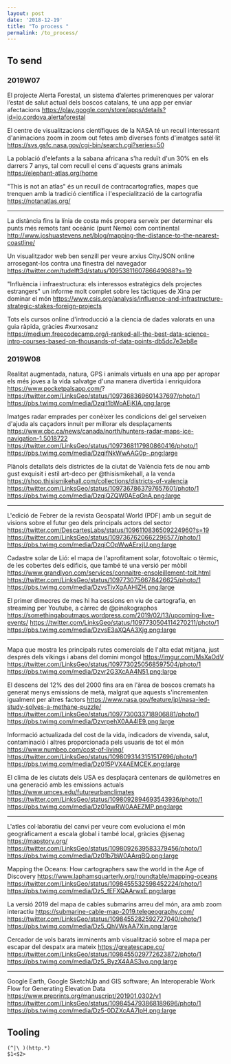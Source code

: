 ```yaml
---
layout: post
date: '2018-12-19'
title: "To process "
permalink: /to_process/
---
```



## To send

### 2019W07

El projecte Alerta Forestal, un sistema d’alertes primerenques per valorar l’estat de salut actual dels boscos catalans, té una app per enviar afectacions    <https://play.google.com/store/apps/details?id=io.cordova.alertaforestal>

El centre de visualitzacions científiques de la NASA té un recull interessant d'animacions zoom in zoom out fetes amb diverses fonts d'imatges satèl·lit    
<https://svs.gsfc.nasa.gov/cgi-bin/search.cgi?series=50>

La població d'elefants a la sabana africana s'ha reduït d'un 30% en els darrers 7 anys, tal com recull el cens d'aquests grans animals   
<https://elephant-atlas.org/home>

"This is not an atlas" és un recull de contracartografies, mapes que trenquen amb la tradició científica i l'especialització de la cartografia  
<https://notanatlas.org/>

---

La distància fins la línia de costa més propera serveix per determinar els punts més remots tant oceànic (punt Nemo) com continental
<http://www.joshuastevens.net/blog/mapping-the-distance-to-the-nearest-coastline/>

Un visualitzador web ben senzill per veure arxius CityJSON online arrosegant-los contra una finestra del navegador   
<https://twitter.com/tudelft3d/status/1095381160786649088?s=19>

"Influència i infraestructura: els interessos estratègics dels projectes estrangers" un informe molt complet sobre les tàctiques de Xina per dominar el món 
<https://www.csis.org/analysis/influence-and-infrastructure-strategic-stakes-foreign-projects>

Tots els cursos online d'introducció a la cìencia de dades valorats en una guia ràpida, gràcies #xurxosanz   
<https://medium.freecodecamp.org/i-ranked-all-the-best-data-science-intro-courses-based-on-thousands-of-data-points-db5dc7e3eb8e>


### 2019W08

Realitat augmentada, natura, GPS i animals virtuals en una app per apropar els més joves a la vida salvatge d'una manera divertida i enriquidora https://www.pocketpalsapp.com/? https://twitter.com/LinksGeo/status/1097368369601437697/photo/1 https://pbs.twimg.com/media/Dzqit1bWoAEjKIA.png:large

Imatges radar emprades per conèixer les condicions del gel serveixen d'ajuda als caçadors innuit per millorar els desplaçaments https://www.cbc.ca/news/canada/north/hunters-radar-maps-ice-navigation-1.5018722 https://twitter.com/LinksGeo/status/1097368117980860416/photo/1 https://pbs.twimg.com/media/DzqifNkWwAAG0p-.png:large

Plànols detallats dels districtes de la ciutat de València fets de nou amb gust exquisit i estil art-deco per @thisismikehall, a la venda https://shop.thisismikehall.com/collections/districts-of-valencia https://twitter.com/LinksGeo/status/1097367863797657601/photo/1 https://pbs.twimg.com/media/DzqiQZQW0AEqGnA.png:large

---

L'edició de Febrer de la revista Geospatal World (PDF) amb un seguit de visions sobre el futur geo dels principals actors del sector https://twitter.com/DescartesLabs/status/1096110836509224960?s=19 https://twitter.com/LinksGeo/status/1097367620662296577/photo/1 https://pbs.twimg.com/media/DzqiCOpWwAErxjU.png:large

Cadastre solar de Lió: el mapa de l'aprofitament solar, fotovoltaic o tèrmic, de les cobertes dels edificis, que també té una versió per mòbil https://www.grandlyon.com/services/connaitre-ensoleillement-toit.html https://twitter.com/LinksGeo/status/1097730756678426625/photo/1 https://pbs.twimg.com/media/DzvsTivXgAAHIZH.png:large

El primer dimecres de mes hi ha sessions en viu de cartografia, en streaming per Youtube, a càrrec de @pinakographos https://somethingaboutmaps.wordpress.com/2019/02/13/upcoming-live-events/ https://twitter.com/LinksGeo/status/1097730504114270211/photo/1 https://pbs.twimg.com/media/DzvsE3aXQAA3Xjg.png:large

---

Mapa que mostra les principals rutes comercials de l'alta edat mitjana, just després dels vikings i abans del domini mongol https://imgur.com/MsXaOdV https://twitter.com/LinksGeo/status/1097730250568597504/photo/1 https://pbs.twimg.com/media/Dzvr2G3XcAA4N51.png:large

El descens del 12% des del 2000 fins ara en l'àrea de boscos cremats ha generat menys emissions de metà, malgrat que aquests s'incrementen igualment per altres factors https://www.nasa.gov/feature/jpl/nasa-led-study-solves-a-methane-puzzle/ https://twitter.com/LinksGeo/status/1097730033718906881/photo/1 https://pbs.twimg.com/media/DzvrpehX0AA4lE9.png:large

Informació actualizada del cost de la vida, indicadors de vivenda, salut, contaminació i altres proporcionada pels usuaris de tot el món https://www.numbeo.com/cost-of-living/ https://twitter.com/LinksGeo/status/1098093143151517696/photo/1 https://pbs.twimg.com/media/Dz015PVX4AEMCEK.png:large

El clima de les ciutats dels USA es desplaçarà centenars de quilòmetres en una generació amb les emissions actuals https://www.umces.edu/futureurbanclimates https://twitter.com/LinksGeo/status/1098092894693543936/photo/1 https://pbs.twimg.com/media/Dz01qwRW0AAEZMP.png:large

---

L'atles col·laboratiu del canvi per veure com evoluciona el món geogràficament a escala global i també local, gràcies @jsenag https://mapstory.org/ https://twitter.com/LinksGeo/status/1098092639583379456/photo/1 https://pbs.twimg.com/media/Dz01b7bW0AArqBQ.png:large

Mapping the Oceans: How cartographers saw the world in the Age of Discovery https://www.laphamsquarterly.org/roundtable/mapping-oceans https://twitter.com/LinksGeo/status/1098455532598452224/photo/1 https://pbs.twimg.com/media/Dz5_fEFXQAArwxE.png:large

La versió 2019 del mapa de cables submarins arreu del món, ara amb zoom interactiu https://submarine-cable-map-2019.telegeography.com/ https://twitter.com/LinksGeo/status/1098455282592727040/photo/1 https://pbs.twimg.com/media/Dz5_QhVWsAA7Xin.png:large

Cercador de vols barats imminents amb visualització sobre el mapa per escapar del despatx ara mateix https://greatescape.co/ https://twitter.com/LinksGeo/status/1098455029772623872/photo/1 https://pbs.twimg.com/media/Dz5_ByzX4AAS3vo.png:large

---

Google Earth, Google SketchUp and GIS software; An Interoperable Work Flow for Generating Elevation Data https://www.preprints.org/manuscript/201901.0302/v1 https://twitter.com/LinksGeo/status/1098454793868189696/photo/1 https://pbs.twimg.com/media/Dz5-0DZXcAA7lpH.png:large
## Tooling

```text
(^|\ )(http.*)
$1<$2>
```
